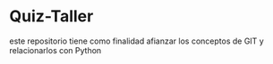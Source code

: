 # Quiz-Taller
este repositorio tiene como finalidad afianzar los conceptos de GIT y relacionarlos con Python
